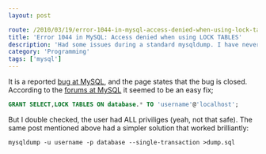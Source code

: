 ```yaml
---
layout: post

route: /2010/03/19/error-1044-in-mysql-access-denied-when-using-lock-tables
title: 'Error 1044 in MySQL: Access denied when using LOCK TABLES'
description: 'Had some issues during a standard mysqldump. I have never encountered it before, and I have made similar dumps on identical mysql servers all day. Basically, it auto sets to lock tables somehow.'
category: 'Programming'
tags: ['mysql']
---
```


It is a reported [bug at MySQL](http://bugs.mysql.com/bug.php?id=21527), and the page states that the bug is closed. According to the [forums at MySQL](http://forums.mysql.com/read.php?10,108835,108835#msg-108835) it seemed to be an easy fix;

```sql
GRANT SELECT,LOCK TABLES ON database.* TO 'username'@'localhost'; 
```

But I double checked, the user had ALL priviliges (yeah, not that safe). The
same post mentioned above had a simpler solution that worked brilliantly:

```shell-session
mysqldump -u username -p database --single-transaction >dump.sql
```
